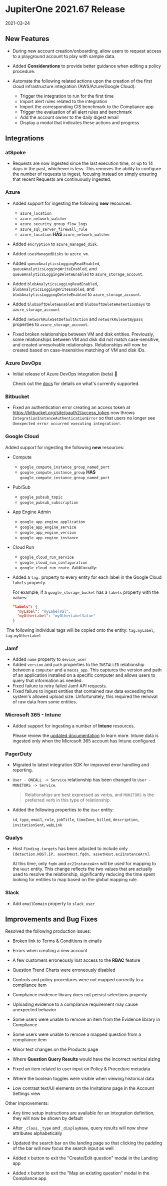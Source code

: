 # JupiterOne 2021.67 Release

2021-03-24

## New Features

- During new account creation/onboarding, allow users to request access to a
  playground account to play with sample data.

- Added **Considerations** to provide better guidance when editing a policy procedure. 

- Automate the following related actions upon the creation of the first cloud
  infrastructure integration (AWS/Azure/Google Cloud):

  - Trigger the integration to run for the first time
  - Import alert rules related to the integration
  - Import the corresponding CIS benchmark to the Compliance app
  - Trigger the evaluation of all alert rules and benchmark
  - Add the account owner to the daily digest email
  - Display a modal that indicates these actions and progress

## Integrations

### atSpoke

- Requests are now ingested since the last execution time, or up to 14 days in
  the past, whichever is less. This removes the ability to configure the number
  of requests to ingest, focusing instead on simply ensuring that recent Requests
  are continuously ingested.
​
### Azure

- Added support for ingesting the following **new** resources:

  - `azure_location`
  - `azure_network_watcher`
  - `azure_security_group_flow_logs`
  - `azure_sql_server_firewall_rule`
  - `azure_location` **HAS** `azure_network_watcher`
​
- Added `encryption` to `azure_managed_disk`.
​
- Added `usesManagedDisks` to `azure_vm`.
​
- Added `queueAnalyticsLoggingReadEnabled`, `queueAnalyticsLoggingWriteEnabled`,
  and `queueAnalyticsLoggingDeleteEnabled` to `azure_storage_account`.
​
- Added `blobAnalyticsLoggingReadEnabled`, `blobAnalyticsLoggingWriteEnabled`,
  and `blobAnalyticsLoggingDeleteEnabled` to `azure_storage_account`.
​
- Added `blobSoftDeleteEnabled` and `blobSoftDeleteRetentionDays` to
  `azure_storage_account`
​
- Added `networkRuleSetDefaultAction` and `networkRuleSetBypass` properties to
  `azure_storage_account`.

- Fixed broken relationships between VM and disk entities. Previously, some
  relationships between VM and disk did not match case-sensitive, and created
  unresolvable relationships. Relationships will now be created based on
  case-insensitive matching of VM and disk IDs.
​
### Azure DevOps

- Initial release of Azure DevOps integration (beta) 🎉 

  Check out the
  [docs](../docs/integrations/azure-devops/index.md)
  for details on what's currently supported.
​
### Bitbucket

- Fixed an authentication error creating an access token at
  https://bitbucket.org/site/oauth2/access_token now throws
  `IntegrationInstanceAuthenticationError` so that users no longer see
  `Unexpected error occurred executing integration!`.

### Google Cloud

Added support for ingesting the following **new** resources:

- Compute
  
  - `google_compute_instance_group_named_port`
  - `google_compute_instance_group` **HAS** `google_compute_instance_group_named_port`
​
- Pub/Sub
  
  - `google_pubsub_topic`
  - `google_pubsub_subscription`
​
- App Engine Admin
  
  - `google_app_engine_application`
  - `google_app_engine_service`
  - `google_app_engine_version`
  - `google_app_engine_instance`
​
- Cloud Run
  
  - `google_cloud_run_service`
  - `google_cloud_run_configuration`
  - `google_cloud_run_route`
​
Additionally:

- Added a `tag.` property to every entity for each label in the Google Cloud
  `labels` property. 
  
  For example, if a `google_storage_bucket` has a `labels` property with the
  values:

  ```json
  "labels": {
    "myLabel": "myLabelVal",
    "myOtherLabel": "myOtherLabelValue"
  }
  ```
​
  The following individual tags will be copied onto the entity: `tag.myLabel`,
  `tag.myOtherLabel`
​
### Jamf

- Added `name` property to `device_user`
​
- Added `version` and `path` properties to the `INSTALLED` relationship between
  a `computer` and a `macos_app`. This captures the version and path of an
  application installed on a specific computer and allows users to query that
  information as needed.
​
- Fixed failure to retry failed Jamf API requests.
​
- Fixed failure to ingest entities that contained raw data exceeding the
  system's allowed upload size. Unfortunately, this required the removal of raw
  data from some entities.
​
### Microsoft 365 - Intune

- Added support for ingesting a number of **Intune** resources. 

  Please review the [updated documentation](../docs/integrations/microsoft365/index.md) 
  to learn more. Intune data is ingested only when the Microsoft 365 account has Intune
  configured. ​

### PagerDuty

- Migrated to latest integration SDK for improved error handling and reporting.
​
- `User - ONCALL -> Service` relationship has been changed to `User - MONITORS -> Service`.
  
  > Relationships are best expressed as verbs, and `MONITORS` is the preferred
  > verb in this type of relationship.
​
- Added the following properties to the `User` entity: 

  `id`, `type`, `email`, `role`, `jobTitle`, `timeZone`, `billed`, `description`, `invitationSent`, `webLink`
​
### Qualys

- Host `Finding.targets` has been adjusted to include only 
  `[detection.HOST.IP, assetHost.fqdn, assetHost.ec2InstanceArn]`. 
  
  At this time, only `fqdn` and `ec2InstanceArn` will be used for mapping to the
  `Host` entity. This change reflects the two values that are actually used to
  resolve the relationship, significantly reducing the time spent looking for
  entities to map based on the global mapping rule. 

### Slack

- Add `emailDomain` property to `slack_user`

## Improvements and Bug Fixes

Resolved the following production issues:

- Broken link to Terms & Conditions in emails

- Errors when creating a new account

- A few customers erroneously lost access to the **RBAC** feature

- Question Trend Charts were erroneously disabled

- Controls and policy procedures were not mapped correctly to a compliance item

- Compliance evidence library does not persist selections properly

- Uploading evidence to a compliance requirement may cause unexpected behavior

- Some users were unable to remove an item from the Evidence library in Compliance

- Some users were unable to remove a mapped question from a compliance item

- Minor text changes on the Products page

- Where **Question Query Results** would have the incorrect vertical sizing

- Fixed an item related to user input on Policy & Procedure metadata

- Where the boolean toggles were visible when viewing historical data

- Low contrast text/UI elements on the Invitations page in the Account Settings view

Other Improvements:

- Any time setup instructions are available for an integration definition, they will now be shown by default

- After `_class`, `_type` and `_displayName`, query results will now show attributes alphabetically

- Updated the search bar on the landing page so that clicking the padding of the bar will now focus the search input as well

- Added `X` button to exit the "Create/Edit question" modal in the Landing app

- Added `X` button to exit the "Map an existing question" modal in the Compliance app